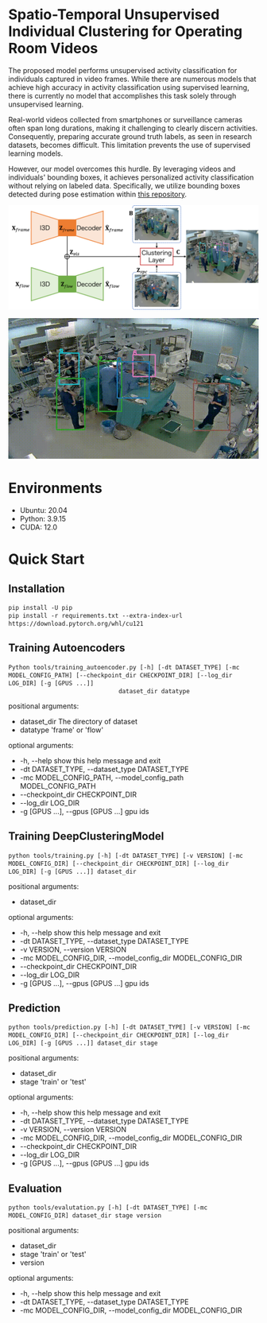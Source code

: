 # Spatio-Temporal Unsupervised Individual Clustering for Operating Room Videos
The proposed model performs unsupervised activity classification for individuals captured in video frames. While there are numerous models that achieve high accuracy in activity classification using supervised learning, there is currently no model that accomplishes this task solely through unsupervised learning.

Real-world videos collected from smartphones or surveillance cameras often span long durations, making it challenging to clearly discern activities. Consequently, preparing accurate ground truth labels, as seen in research datasets, becomes difficult. This limitation prevents the use of supervised learning models.

However, our model overcomes this hurdle. By leveraging videos and individuals' bounding boxes, it achieves personalized activity classification without relying on labeled data. Specifically, we utilize bounding boxes detected during pose estimation within [this repository](https://github.com/kojikojiprg/pose_estimation).

![model](images/model.png)

![result](images/result.gif)

# Environments
- Ubuntu: 20.04
- Python: 3.9.15
- CUDA: 12.0

# Quick Start
## Installation
```
pip install -U pip
pip install -r requirements.txt --extra-index-url https://download.pytorch.org/whl/cu121
```

## Training Autoencoders
```
Python tools/training_autoencoder.py [-h] [-dt DATASET_TYPE] [-mc MODEL_CONFIG_PATH] [--checkpoint_dir CHECKPOINT_DIR] [--log_dir LOG_DIR] [-g [GPUS ...]]
                               dataset_dir datatype
```
positional arguments:
  - dataset_dir           The directory of dataset
  - datatype              'frame' or 'flow'

optional arguments:
  - -h, --help            show this help message and exit
  - -dt DATASET_TYPE, --dataset_type DATASET_TYPE
  - -mc MODEL_CONFIG_PATH, --model_config_path MODEL_CONFIG_PATH
  - --checkpoint_dir CHECKPOINT_DIR
  - --log_dir LOG_DIR
  - -g [GPUS ...], --gpus [GPUS ...] gpu ids

## Training DeepClusteringModel
```
python tools/training.py [-h] [-dt DATASET_TYPE] [-v VERSION] [-mc MODEL_CONFIG_DIR] [--checkpoint_dir CHECKPOINT_DIR] [--log_dir LOG_DIR] [-g [GPUS ...]] dataset_dir
```

positional arguments:
  - dataset_dir

optional arguments:
  - -h, --help            show this help message and exit
  - -dt DATASET_TYPE, --dataset_type DATASET_TYPE
  - -v VERSION, --version VERSION
  - -mc MODEL_CONFIG_DIR, --model_config_dir MODEL_CONFIG_DIR
  - --checkpoint_dir CHECKPOINT_DIR
  - --log_dir LOG_DIR
  - -g [GPUS ...], --gpus [GPUS ...] gpu ids

## Prediction
```
python tools/prediction.py [-h] [-dt DATASET_TYPE] [-v VERSION] [-mc MODEL_CONFIG_DIR] [--checkpoint_dir CHECKPOINT_DIR] [--log_dir LOG_DIR] [-g [GPUS ...]] dataset_dir stage
```

positional arguments:
  - dataset_dir
  - stage                 'train' or 'test'

optional arguments:
  - -h, --help            show this help message and exit
  - -dt DATASET_TYPE, --dataset_type DATASET_TYPE
  - -v VERSION, --version VERSION
  - -mc MODEL_CONFIG_DIR, --model_config_dir MODEL_CONFIG_DIR
  - --checkpoint_dir CHECKPOINT_DIR
  - --log_dir LOG_DIR
  - -g [GPUS ...], --gpus [GPUS ...] gpu ids

## Evaluation
```
python tools/evalutation.py [-h] [-dt DATASET_TYPE] [-mc MODEL_CONFIG_DIR] dataset_dir stage version
```

positional arguments:
  - dataset_dir
  - stage                 'train' or 'test'
  - version

optional arguments:
  - -h, --help            show this help message and exit
  - -dt DATASET_TYPE, --dataset_type DATASET_TYPE
  - -mc MODEL_CONFIG_DIR, --model_config_dir MODEL_CONFIG_DIR
